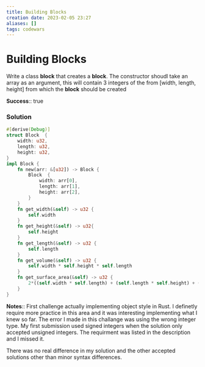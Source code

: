 ```yaml
---
title: Building Blocks
creation date: 2023-02-05 23:27
aliases: []
tags: codewars 
---
```

# Building Blocks
Write a class **block** that creates a **block**. The constructor shoudl take an array as an argument, this will contain 3 integers of the from [width, length, height] from which the **block** should be created

**Success**:: true

### Solution
```Rust
#[derive(Debug)]
struct Block  {
    width: u32,
    length: u32,
    height: u32,
}
impl Block {
    fn new(arr: &[u32]) -> Block {
        Block  {
            width: arr[0],
            length: arr[1],
            height: arr[2],
        }
    }
    fn get_width(&self) -> u32 {
        self.width
    }
    fn get_height(&self) -> u32{
        self.height
    }
    fn get_length(&self) -> u32 {
        self.length
    }
    fn get_volume(&self) -> u32 {
        self.width * self.height * self.length
    }
    fn get_surface_area(&self) -> u32 {
        2*((self.width * self.length) + (self.length * self.height) + (self.width * self.height))
    }
}
```

**Notes**:: First challenge actually implementing object style in Rust. I definetly require more practice in this area and it was interesting implementing what I knew so far. The error I made in this challange was using the wrong integer type. My first submission used signed integers when the solution only accepted unsigned integers. The requirment was listed in the description and I missed it.

There was no real difference in my solution and the other accepted solutions other than minor syntax differences.